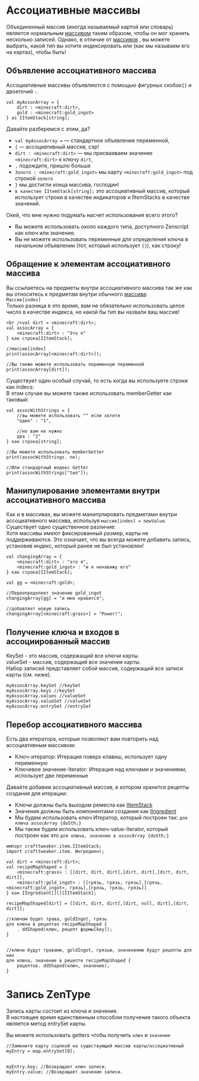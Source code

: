 # Ассоциативные массивы

Объединенный массив (иногда называемый картой или словарь) является нормальным [массивом](/AdvancedFunctions/Arrays_and_Loops/) таким образом, чтобы он мог хранить несколько записей. Однако, в отличие от [массивов](/AdvancedFunctions/Arrays_and_Loops/) , вы можете выбрать, какой тип вы хотите индексировать или (как мы называем его на картах), чтобы быть!

## Объявление ассоциативного массива

Ассоциативные массивы объявляются с помощью фигурных скобок`{}` и двоеточий `:`.

```zenscript
val myAssocArray = {
    dirt : <minecraft:dirt>,
    gold : <minecraft:gold_ingot>
} as IItemStack[string];
```

Давайте разберемся с этим, да?

- `val myAssocArray =` — стандартное объявление переменной,
- `{` — ассоциативный массив, сэр!
- `dirt : <minecraft:dirt>` — мы присваиваем значение `<minecraft:dirt>` к ключу `dirt`,
- `,` подождите, пришло больше
- `Золото : <minecraft:gold_ingot>` мы карту `<minecraft:gold_ingot>` под строкой `золото`
- `}` мы достигли конца массива, господин!
- `в качестве IItemStack[string];` это ассоциативный массив, который использует строки в качестве индикаторов и IItemStacks в качестве значений.

Окей, что мне нужно подумать насчет использования всего этого?

- Вы можете использовать около каждого типа, доступного Zenscript как ключ или значение.
- Вы не можете использовать переменные для определения ключа в начальном объявлении (тот, который использует `{}`), как строку!

## Обращение к элементам ассоциативного массива

Вы ссылаетесь на предметы внутри ассоциативного массива так же как вы относитесь к предметам внутри обычного [массива](/AdvancedFunctions/Arrays_and_Loops/):  
`Массив[index]`  
Только разница в это время, вам не обязательно использовать целое число в качестве индекса, но какой бы тип вы назвали ваш массив!

```zenscript
<br />val dirt = <minecraft:dirt>;
val assocArray = {
    <minecraft:dirt> : "Это я"
} как строка[IItemStack];

//массив[index]
print(assocArray[<minecraft:dirt>]);

//Вы также можете использовать переменную переменной
print(assocArray[dirt]);
```

Существует один особый случай, то есть когда вы используете строки как indecs:  
В этом случае вы можете также использовать memberGetter как таковый:

```zenscript
val assocWithStrings = {
    //вы можете использовать "" если хотите
    "один" : "1",

    //но вам не нужно
    два : "2"
} как строка[string];

//Вы можете использовать memberGetter
print(assocWithStrings. ne);

//Или стандартный индекс Getter
print(assocWithStrings["two"]);
```

## Манипулирование элементами внутри ассоциативного массива

Как и в массивах, вы можете манипулировать предметами внутри ассоциативного массива, используя `массив[index] = newValue`.  
Существует одно существенное различие:  
Хотя массивы имеют фиксированный размер, карты не поддерживаются. Это означает, что вы всегда можете добавить запись, установив индекс, который ранее не был установлен!

```zenscript
val changingArray = {
    <minecraft:dirt> : "это я",
    <minecraft:gold_ingot> : "и я ненавижу его"
} как строка[IItemStack];

val gg = <minecraft:gold>;

//Переопределяет значение gold_ingot
changingArray[gg] = "и мне нравится";

//добавляет новую запись
changingArray[<minecraft:grass>] = "Power!";
```

## Получение ключа и входов в ассоциированный массив

KeySet - это массив, содержащий все ключи карты.  
valueSet - массив, содержащий все значения карты.  
Набор записей представляет собой массив, содержащий все записи карты (см. ниже).

```zenscript
myAssocArray.keySet //keySet
myAssocArray.keys //keySet
myAssocArray.values //valueSet
myAssocArray.valueSet //valueSet
myAssocArray.entrySet //entrySet
```

## Перебор ассоциативного массива

Есть два итератора, которые позволяют вам повторить над ассоциативным массивом:

- Ключ-итератор: Итерация поверх клавиш, использует одну переменную
- Ключевое значение-Iterator: Итерация над ключами и значениями, использует две переменные

Давайте добавим ассоциативный массив, в котором хранится рецепты создания для итерации:

- Ключи должны быть выходом ремесла как [IItemStack](/Vanilla/Items/IItemStack/)
- Значения должны быть компонентами создания как [IIngredient](/Vanilla/Variable_Types/IIngredient/)
- Мы будем использовать ключ Итератор, который построен так: `для ключа assocArray {doSth;}`
- Мы также будем использовать ключ-value-Iterator, который построен как это `для ключа, значение в assocArray {doSth;}`

```zenscript
импорт crafttweaker.item.IItemStack;
import crafttweaker.item. Ингредиент;

val dirt = <minecraft:dirt>;
val recipeMapShaped = {
    <minecraft:grass> : [[dirt, dirt, dirt],[dirt, dirt],[dirt, dirt, dirt]],
    <minecraft:gold_ingot> : [[грязь, грязь, грязь],[грязь, <minecraft:gold_ingot>, грязь],[грязь, грязь, грязь]]
} как IIngredient[][][IItemStack];

recipeMapShaped[dirt] = [[dirt, dirt, dirt],[dirt, null, dirt],[dirt, dirt]];

//ключом будет трава, goldIngot, грязь
для ключа в рецептах recipeMapShaped {
    . ddShaped(ключ, рецепт формы[key]);
}


//ключи будут травами, goldIngot, грязью, значениями будут рецепты для них
для ключа, значение в рецепте recipeMapShaped {
    рецептов. ddShaped(ключ, значение);
}
```

# Запись ZenType

Запись карты состоит из ключа и значения.  
В настоящее время единственным способом получения такого объекта является метод entrySet карты.

Вы можете использовать getters чтобы получить `ключ` и `значение`

```zenscript
//Замените карту ссылкой на существующий массив карты/ассоциативный
myEntry = map.entrySet[0];


myEntry.key; //Возвращает ключ записи.
myEntry.value; //Возвращает значение записи.
```